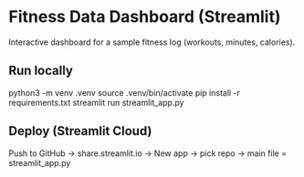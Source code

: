 # Fitness Data Dashboard (Streamlit)
Interactive dashboard for a sample fitness log (workouts, minutes, calories).

## Run locally
python3 -m venv .venv
source .venv/bin/activate
pip install -r requirements.txt
streamlit run streamlit_app.py

## Deploy (Streamlit Cloud)
Push to GitHub → share.streamlit.io → New app → pick repo → main file = streamlit_app.py
